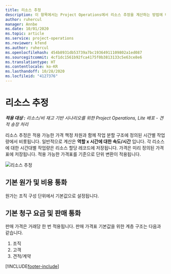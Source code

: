 ```yaml
---
title: 리소스 추정
description: 이 항목에서는 Project Operations에서 리소스 추정을 계산하는 방법에 대한 정보를 제공합니다.
author: ruhercul
manager: Annbe
ms.date: 10/01/2020
ms.topic: article
ms.service: project-operations
ms.reviewer: kfend
ms.author: ruhercul
ms.openlocfilehash: 454b8931db53739a7bc19364911109802a1ed087
ms.sourcegitcommit: 4cf1dc1561b92fca4175f0b3813133c5e63ce8e6
ms.translationtype: HT
ms.contentlocale: ko-KR
ms.lasthandoff: 10/28/2020
ms.locfileid: "4127376"
---
```

# <a name="resource-estimates"></a>리소스 추정

_**적용 대상 :** 리소스/비 재고 기반 시나리오를 위한 Project Operations, Lite 배포 - 견적 송장 처리_

리소스 추정은 적용 가능한 가격 책정 차원과 함께 작업 분할 구조에 정의된 시간별 작업량에서 비롯됩니다. 일반적으로 계산은 **역할 x 시간에 대한 속도/시간** 입니다. 각 리소스에 대한 시간대별 작업량은 리소스 할당 레코드에 저장됩니다. 가격은 미리 정의된 가격표에 저장됩니다. 적용 가능한 가격표를 기준으로 단위 변환이 적용됩니다.

![리소스 추정](./media/navigation12.png)

## <a name="default-cost-price-and-cost-currency"></a>기본 원가 및 비용 통화

원가는 조직 구성 단위에서 기본값으로 설정됩니다.

## <a name="default-bill-rate-and-sales-currency"></a>기본 청구 요금 및 판매 통화

판매 가격은 거래당 한 번 적용됩니다. 판매 가격표 기본값을 위한 계층 구조는 다음과 같습니다.

1. 조직
2. 고객
3. 견적/계약


[!INCLUDE[footer-include](../includes/footer-banner.md)]
